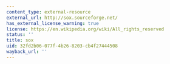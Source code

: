 ```yaml
---
content_type: external-resource
external_url: http://sox.sourceforge.net/
has_external_license_warning: true
license: https://en.wikipedia.org/wiki/All_rights_reserved
status: ''
title: sox
uid: 32fd2b06-077f-4b26-8203-cb4f27444508
wayback_url: ''
---
```

